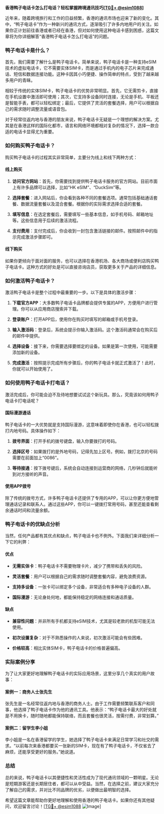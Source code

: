 **香港鸭子电话卡怎么打电话？轻松掌握跨境通讯技巧[[TG💪+ @esim1088](https://t.me/s/esim1088)]**

近年来，随着跨境旅行和工作的日益频繁，香港的通讯市场也迎来了新的变化。其中，“鸭子电话卡”作为一种新兴的通讯方式，逐渐吸引了许多内地用户的关注。如果你正计划前往香港或者已经在香港，但对如何使用这种电话卡感到困惑，这篇文章将为你详细解答“香港鸭子电话卡怎么打电话”的问题。

### 鸭子电话卡是什么？

首先，我们需要了解什么是鸭子电话卡。简单来说，鸭子电话卡是一种支持eSIM技术的虚拟电话卡，它不需要实体SIM卡，而是通过手机内的电子芯片来完成通话、短信和数据连接功能。这种卡因其小巧便捷、操作简单的特点，受到了越来越多用户的青睐。

相较于传统的实体SIM卡，鸭子电话卡的优势非常明显。首先，它无需剪卡，直接在手机设置中激活即可使用；其次，它支持多设备同时连接，无论是手机、平板还是智能手表，都可以轻松绑定；最后，它提供了灵活的套餐选择，用户可以根据自己的需求随时调整流量或语音包。

对于经常往返内地与香港的朋友来说，鸭子电话卡无疑是一个理想的解决方案。尤其是在香港这样的国际化都市，语言和网络环境都相对复杂的情况下，选择一款合适的电话卡显得尤为重要。

### 如何购买鸭子电话卡？

购买鸭子电话卡的过程其实非常简单，主要分为线上和线下两种方式：

#### 线上购买

1. **访问官方网站**：首先，你需要找到提供鸭子电话卡服务的官方网站。目前市面上有许多品牌可以选择，比如“HK eSIM”、“DuckSim”等。
   
2. **选择套餐**：进入网站后，你会看到各种不同的套餐选项。通常包括基础通话套餐、数据流量套餐以及混合套餐。根据你的实际需求选择合适的套餐。

3. **填写信息**：在选定套餐后，需要填写一些基本信息，如手机号码、邮箱地址等。这些信息用于后续的激活流程。

4. **支付费用**：支付完成后，你会收到一封包含激活链接的邮件。按照邮件中的指示完成激活步骤即可。

#### 线下购买

如果你更倾向于面对面的服务，也可以选择在香港机场、各大商场或便利店购买鸭子电话卡。这种方式的好处是可以直接咨询店员，获取更多关于产品的详细信息。

### 如何激活鸭子电话卡？

激活鸭子电话卡是整个过程中最重要的一步。以下是具体的激活步骤：

1. **下载官方APP**：大多数鸭子电话卡品牌都会提供专属的APP，方便用户进行管理。你可以从应用商店搜索并下载。

2. **登录账户**：打开APP后，使用你在购买时填写的邮箱或手机号登录。

3. **输入激活码**：登录后，系统会提示你输入激活码。这个激活码通常会在购买后的邮件中提供。

4. **选择设备**：接下来，你需要选择要绑定的设备。如果是第一次使用，可能需要添加新的设备。

5. **完成激活**：按照提示完成所有步骤后，你的鸭子电话卡就正式激活了！此时，你就可以开始使用了。

### 如何使用鸭子电话卡打电话？

激活完成后，你可能会迫不及待地想要试试这个新玩具。那么，究竟该如何用鸭子电话卡打电话呢？

#### 国际漫游通话

鸭子电话卡的一大优势就是支持国际漫游，这意味着即使你在香港，也可以轻松拨打内地号码。具体操作如下：

1. **拨号界面**：打开手机的拨号键盘，输入你要拨打的号码。

2. **选择区号**：如果拨打的是外地号码，记得先加上区号。例如，拨打北京的号码需要在前面加上“0086”。

3. **等待接通**：按下拨号键后，系统会自动连接到运营商的网络，几秒钟后就能听到对方接听的声音。

#### 使用APP拨号

除了传统的拨号方式，许多鸭子电话卡还提供了专用的APP，可以让你更方便地管理通话记录和联系人。通过这些APP，你可以一键拨打常用号码，甚至还能查看剩余通话时间和流量余额。

### 鸭子电话卡的优缺点分析

当然，任何产品都有其优点和缺点，鸭子电话卡也不例外。下面我们来详细分析一下它的利弊：

#### 优点

- **无需实体卡**：鸭子电话卡不需要物理卡片，减少了携带和丢失的风险。
  
- **灵活套餐**：用户可以根据自己的需求随时调整套餐内容，避免浪费资源。

- **支持多设备**：一张卡可以绑定多个设备，非常适合有多种电子设备的人群。

- **国际漫游**：无论身处何地，都能保持稳定的网络连接和通话质量。

#### 缺点

- **兼容性问题**：并非所有手机都支持eSIM技术，尤其是较老款的机型可能无法使用。

- **初次设置复杂**：对于不熟悉操作的人来说，初次激活可能会有些困难。

- **价格较高**：相比实体SIM卡，鸭子电话卡的价格普遍偏高。

### 实际案例分享

为了让大家更好地理解鸭子电话卡的实际应用场景，这里分享几个真实的用户故事：

#### 案例一：商务人士张先生

张先生是一名经常往返内地与香港的商务人士。由于工作需要频繁联系客户和同事，他选择了鸭子电话卡作为他的通讯工具。他表示：“鸭子电话卡最大的好处就是不用换卡，随时随地都能保持联络，而且套餐也很灵活，按需付费，非常划算。”

#### 案例二：留学生李小姐

李小姐是一名在香港留学的学生，她选择了鸭子电话卡来满足日常学习和社交的需求。“以前每次来香港都要买一张新的SIM卡，现在有了鸭子电话卡，不仅省去了麻烦，还能享受更好的服务。”她说道。

### 总结

总的来说，鸭子电话卡以其便捷性和灵活性成为了现代通讯领域的一颗明星。无论是短期游客还是长期居住者，都可以从中受益。当然，在选择之前，建议大家充分了解自己的需求，并对比不同品牌的优劣，以便做出最明智的选择。

希望这篇文章能帮助你更好地理解和使用香港的鸭子电话卡。如果你还有其他疑问，欢迎留言讨论！[[TG💪+ @esim1088](https://t.me/s/esim1088) ![Image](https://i.postimg.cc/4NQfJmqS/Snipaste-2025-05-13-00-14-12.png)]